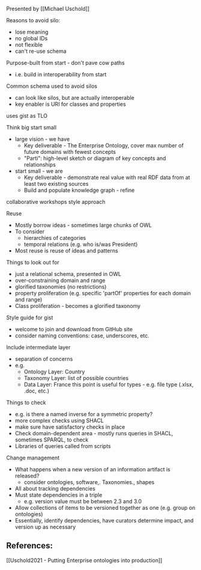 Presented by [[Michael Uschold]]

Reasons to avoid silo:
 - lose meaning
 - no global IDs
 - not flexible
 - can't re-use schema

Purpose-built from start - don't pave cow paths
 - i.e. build in interoperability from start

Common schema used to avoid silos
 - can look like silos, but are actually interoperable
 - key enabler is URI for classes and properties

uses gist as TLO

Think big start small
 - large vision - we have
	 - Key deliverable - The Enterprise Ontology, cover max number of future domains with fewest concepts
	 - "Parti": high-level sketch or diagram of key concepts and relationships
 - start small - we are
	 - Key deliverable - demonstrate real value with real RDF data from at least two existing sources
	 - Build and populate knowledge graph - refine

collaborative workshops style approach

Reuse
 - Mostly borrow ideas - sometimes large chunks of OWL
 - To consider
	 - hierarchies of categories
	 - temporal relations (e.g. who is/was President)
 - Most reuse is reuse of ideas and patterns

Things to look out for
 - just a relational schema, presented in OWL
 - over-constraining domain and range
 - glorified taxonomies (no restrictions)
 - property proliferation (e.g. specific 'partOf' properties for each domain and range)
 - Class proliferation - becomes a glorified taxonomy

Style guide for gist
 - welcome to join and download from GitHub site
 - consider naming conventions: case, underscores, etc.

Include intermediate layer
 - separation of concerns
 - e.g.
	 - Ontology Layer: Country
	 - Taxonomy Layer: list of possible countries
	 - Data Layer: France
this point is useful for types - e.g. file type (.xlsx, .doc, etc.)

Things to check
 - e.g. is there a named inverse for a symmetric property?
 - more complex checks using SHACL
 - make sure have satisfactory checks in place
 - Check domain-dependent area - mostly runs queries in SHACL, sometimes SPARQL, to check
 - Libraries of queries called from scripts

Change management
 - What happens when a new version of an information artifact is released?
	 - consider ontologies, software,. Taxonomies., shapes
 - All about tracking dependencies
 - Must state dependencies in a triple
	 - e.g. version value must be between 2.3 and 3.0
 - Allow collections of items to be versioned together as one (e.g. group on ontologies)
 - Essentially, identify dependencies, have curators determine impact, and version up as necessary

## References:
[[Uschold2021 - Putting Enterprise ontologies into production]]